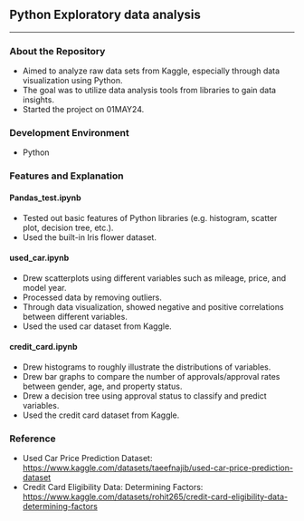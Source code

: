 ## Python Exploratory data analysis
***
### About the Repository 

+ Aimed to analyze raw data sets from Kaggle, especially through data visualization using Python.
+ The goal was to utilize data analysis tools from libraries to gain data insights.
+ Started the project on 01MAY24.

### Development Environment

+ Python

### Features and Explanation
#### Pandas_test.ipynb

+ Tested out basic features of Python libraries (e.g. histogram, scatter plot, decision tree, etc.).
+ Used the built-in Iris flower dataset.

#### used_car.ipynb

+ Drew scatterplots using different variables such as mileage, price, and model year.
+ Processed data by removing outliers.
+ Through data visualization, showed negative and positive correlations between different variables.
+ Used the used car dataset from Kaggle.

#### credit_card.ipynb

+ Drew histograms to roughly illustrate the distributions of variables.
+ Drew bar graphs to compare the number of approvals/approval rates between gender, age, and property status.
+ Drew a decision tree using approval status to classify and predict variables.
+ Used the credit card dataset from Kaggle.

### Reference

+ Used Car Price Prediction Dataset: https://www.kaggle.com/datasets/taeefnajib/used-car-price-prediction-dataset
+ Credit Card Eligibility Data: Determining Factors: https://www.kaggle.com/datasets/rohit265/credit-card-eligibility-data-determining-factors
